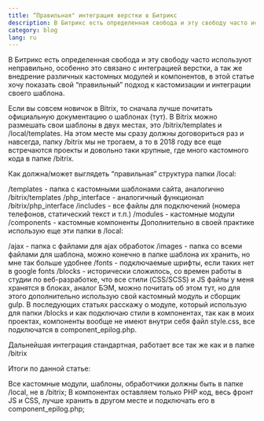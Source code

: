 ```yaml
---
title: “Правильная" интеграция верстки в Битрикс
description: В Битрикс есть определенная свобода и эту свободу часто используют неправильно, особенно это связано с интеграцией верстки, а так же внедрение различных кастомных модулей и компонентов, в этой статье хочу показать свой “правильный” подход к кастомизации и интеграции своего шаблона.
category: blog
lang: ru
---
```

В Битрикс есть определенная свобода и эту свободу часто используют неправильно, особенно это связано с интеграцией верстки, а так же внедрение различных кастомных модулей и компонентов, в этой статье хочу показать свой “правильный” подход к кастомизации и интеграции своего шаблона.

Если вы совсем новичок в Bitrix, то сначала лучше почитать официальную документацию о шаблонах (тут).
В Bitrix можно размешать свои шаблоны в двух местах, это /bitrix/templates и /local/templates. На этом месте мы сразу должны договориться раз и навсегда, папку /bitrix мы не трогаем, а то в 2018 году все еще встречаются проекты и довольно таки крупные, где много кастомного кода в папке /bitrix.

Как должна/может выглядеть “правильная” структура папки /local:

/templates - папка с кастомными шаблонами сайта, аналогично /bitrix/templates
/php_interface - аналогичный функционал /bitrix/php_interface
/includes - все файлы для подключений (номера телефонов, статический текст и т.п.)
/modules - кастомные модули
/components - кастомные компоненты
Дополнительно в своей практике использую еще эти папки в /local:

/ajax - папка с файлами для ajax обработок
/images - папка со всеми файлами для шаблона, можно конечно в папке шаблона их хранить, но мне так больше удобнее
/fonts - подключаемые шрифты, если таких нет в google fonts
/blocks - исторически сложилось, со времен работы в студии по веб-разработке, что все стили (CSS/SCSS) и JS файлы у меня хранятся в блоках, аналог БЭМ, можно почитать об этом тут, но для этого дополнительно использую свой кастомный модуль и сборщик gulp.
В последующих статьях расскажу о модуле, который использую для папки /blocks и как подключаю стили в компонентах, так как в моих проектах, компоненты вообще не имеют внутри себя файл style.css, все подключатся в component_epilog.php.

Дальнейшая интеграция стандартная, работает все так же как и в папке /bitrix

Итоги по данной статье:

Все кастомные модули, шаблоны, обработчики должны быть в папке /local, не в /bitrix;
В компонентах оставляем только PHP код, весь фронт JS и CSS, лучше хранить в другом месте и подключать его в component_epilog.php;
